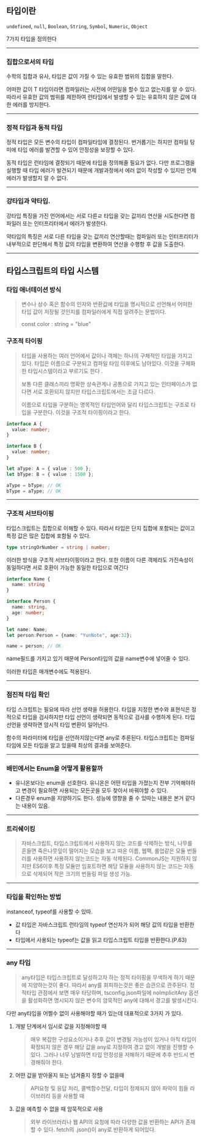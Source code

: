 
## 타입이란 

`undefined`, `null`, `Boolean`, `String`, `Symbol`, `Numeric`, `Object`

7가지 타입을 정의한다

---

### 집합으로서의 타입 

수학의 집합과 유사, 타입은 값이 가질 수 있는 유효한 범위의 집합을 말한다.

어떠한 값이 T 타입이라면 컴파일러는 사전에 어떤일을 할수 있고 없는지를 알 수 있다. 따라서 유효한 값의
범위를 제한하여 런타임에서 발생할 수 있는 유효하지 않은 값에 대한 에러를 방지한다.

---

### 정적 타입과 동적 타입

정적 타입은 모든 변수의 타입이 컴파일타임에 결정된다. 번거롭기는 하지만 컴파일 탕미에
타입 에러를 발견할 수 있어 안정성을 보장할 수 있다.

동적 타입은 런타임에 결정되기 때문에 타입을 정의해줄 필요가 없다. 다만 프로그램을 실행할 때 타입 에러가
발견되기 때문에 개발과정에서 에러 없이 작성할 수 있지만 언제 에러가 발생할지 알 수 없다.

---

### 강타입과 약타입.

강타입 특징을 가진 언어에서는 서로 다른ㄹ 타입을 갖는 값끼리 연산을 시도한다면 컴파일러
또는 인터프리터에서 에러가 발생한다. 

약타입의 특징은 서로 다른 타입을 갖는 값끼리 연산할때는 컴파일러 또는 인터프리터가 내부적으로
판단해서 특정 값의 타입을 변환하여 연산을 수행항 후 값을 도출한다.

---

## 타입스크립트의 타입 시스템

### 타입 애너테이션 방식

> 변수나 상수 혹은 함수의 인자와 반환값에 타입을 명시적으로 선언해서 어떠한 타입 값이 저장될 것인지를 컴파일러에게
> 직접 알려주는 문법이다.
> 
> const color : string = "blue"

### 구조적 타이핑

> 타입을 사용하는 여러 언어에서 값이나 객체는 하나의 구체적인 타입을 가지고 있다. 타입은 이름으로 구분되고
> 컴파일 타임 이후에도 남아있다. 이것을 구체화한 타입시스템이라고 부르기도 한다 .
> 
> 보통 다른 클래스끼리 명확한 상속관계나 공통으로 가지고 있는 인터페이스가 없다면 서로 호환되지 않지만
> 타입스크립트에서는 조금 다르다.
> 
> 이름으로 타입을 구분하는 명목적인 타입언어와 달리 타입스크립트는 구조로 타입을 구분한다. 이것을 구조적 타이핑이라고 한다.

```typescript
interface A {
  value: number;
}

interface B {
  value: number;
}

let aType: A = { value : 500 };
let bType: B = { value : 1500 };

aType = bType; // OK
bType = aType; // OK
```

---

### 구조적 서브타이핑 

타입스크립트는 집합으로 이해할 수 있다. 따라서 타입은 단지 집합에 포함되는 값이고 특정 값은 많은
집합에 포함될 수 있다. 

```typescript
type stringOrNumber = string | number;
```

이러한 방식을 구조적 서브타이핑이라고 한다. 또한 이름이 다른 객체라도 가진속성이 동일하다면 서로 호환이 가능한
동일한 타입으로 여긴다

```typescript
interface Name {
  name: string
}

interface Person {
  name: string,
  age: number;
}

let name: Name;
let person:Person = {name: "YunNote", age:32};

name = person; // OK
```

name필드를 가지고 있기 때문에 Person타입의 값을 name변수에 넣어줄 수 있다.

이러한 타입흔 매개변수에도 적용된다.

---

### 점진적 타입 확인

타입 스크립트는 필요에 따라 선언 생략을 허용한다. 타입을 지정한 변수와 표현식은 정적으로 타입을 검사하지만
타입 선언이 생략되면 동적으로 검사를 수행하게 된다. 타입 선언을 생략하면 암시적
타입 변환이 일어난다.

함수의 파라미터에 타입을 선언하지않는다면 any로 추론된다. 타입스크립트는 컴파일타임에
모든 타입을 알고 있을때 최상의 결과를 보여준다.

---

### 배민에서는 Enum을 어떻게 활용할까 

- 유니온보다는 enum을 선호한다. 유니온은 어떤 타입을 가졌는지 전부 기억해야하고 변경이 필요하면 사용되는 모든곳을 모두 찾아서 바꿔야할 수 있다.
- 다른경우 enum을 지양하기도 한다. 성능에 영향을 줄 수 있따는 내용은 본거 같다는 내용이 있음.

---

### 트리쉐이킹
> 자바스크립트, 타입스크립트에서 사용하지 않는 코드를 삭제하는 방식, 나무를 흔들면 죽은나뭇잎이 떨어지는 모습을
> 보고 따온 이름, 웹팩, 롤업같은 모듈 번들러를 사용하면 사용하지 않는코드는 자동 삭제된다. CommonJS는 지원하지 않지만
> ES6이후 특정 모듈만 임포트하면 해당 모듈을 사용하지 않는 코드는 자동으로 삭제되어 작은 크기의 번들링 파일 생성 가능.

---

### 타입을 확인하는 방법

instanceof, typeof를 사용할 수 있따.

 - 값 타입은 자바스크립트 런타임의 typeof 연산자가 되어 해당 값의 타입을 반환한다
 - 타입에서 사용되는 typeof는 값을 읽고 타입스크립트 타입을 반환한다.(P.63)

---

### any 타입 
> any타입은 타입스크립트로 달성하고자 하는 정적 타이핑을 무색하게 하기 때문에 지양하는것이 좋다. 따라서
> any를 회피하는것은 좋은 습관으로 관주된다. 정적타입 관점에서 보면 매우 타당하며, tsconfig.json파일에
> noImplicitAny 옵션을 활성화하면 명시되지 않은 변수의 암묵적인 any에 대해서 경고를 발생시킨다.

다만 any타입을 어쩔수 없이 사용해야할 때가 있는데 대표적으로 3가지 가 있다.

1. 개발 단계에서 임시로 값을 지정해야할 때
    > 매우 복잡한 구성요소이거나 추후 값이 변경될 가능성이 있거나 아직 타입이 확정되지 않은 경우 해당 값을 any로 지정하여
    > 경고 없이 개발을 진행할 수 있다. 그러나 너무 남발하면 타입 안정성을 저해하기 때문에 추후 반드시 변경해줘야 한다.

2. 어떤 값을 받아올지 또는 넘겨줄지 정할 수 없을때
    > API요청 및 응답 처리, 콜백함수전달, 타입이 정제되지 않아 파악이 힘들 라이브러리 등을 사용할 때

3. 값을 예측할 수 없을 때 암묵적으로 사용 
   > 외부 라이브러리나 웹 API의 요청에 따라 다양한 값을 반환하는 API가 존재할 수 있다. fetch의 .json()이 any로 반환하게 되어있다.
